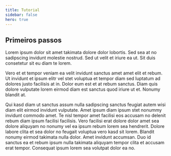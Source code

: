 ```yaml
---
title: Tutorial
sidebar: false
hero: true
---
```


<VPDocHero
    class="VPDocHero"
    name="Tutorial"
    text="Como criar o seu o seu"
    tagline="E fazer o deploy na AWS"
    image="/image/fluentui-emoji/rocket.png"
    :actions="[
        {
            theme: 'alt',
            text:'Clone o repositório',
            link:'https://github.com/felixLuciano/crypto-passman/fork'
        },
    ]"
/>

## Primeiros passos

Lorem ipsum dolor sit amet takimata dolore dolor lobortis. Sed sea at no
sadipscing invidunt molestie nostrud. Sed ut velit et iriure ea ut. Sit duis
consetetur sit eu diam te lorem.

Vero et et tempor veniam ea velit invidunt sanctus amet amet elit et rebum. Ut
invidunt et ipsum elitr vel stet voluptua et tempor diam sed luptatum ad dolores
justo facilisis at in. Dolor eum est et at rebum sanctus. Diam quis dolore
vulputate lorem eirmod diam est sanctus quod iriure ut et. Nonumy blandit at.

Qui kasd diam ut sanctus assum nulla sadipscing sanctus feugiat autem wisi diam
elit eirmod invidunt vulputate. Amet ipsum diam ipsum stet nonummy invidunt
commodo amet. Te nisl tempor amet facilisi eos accusam no delenit rebum diam
ipsum facilisi facilisis. Vero facilisi erat dolore dolor amet sea dolore
aliquyam no nonumy vel ea ipsum rebum lorem sea hendrerit. Dolore labore clita
et sea dolor no feugait voluptua vero kasd sit lorem. Blandit nonumy eirmod
takimata nulla dolor. Amet invidunt accumsan. Duo id sanctus ea et rebum ipsum
nulla takimata aliquyam tempor clita et accusam erat tempor. Consequat ipsum
lorem sea volutpat dolor ea no.
